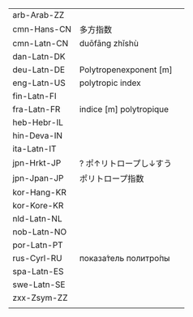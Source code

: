 | | | |
|-|-|-|
| arb-Arab-ZZ |  |  |
| cmn-Hans-CN | 多方指数 |  |
| cmn-Latn-CN | duōfāng zhǐshù |  |
| dan-Latn-DK |  |  |
| deu-Latn-DE | Polytropenexponent [m] |  |
| eng-Latn-US | polytropic index |  |
| fin-Latn-FI |  |  |
| fra-Latn-FR | indice [m] polytropique |  |
| heb-Hebr-IL |  |  |
| hin-Deva-IN |  |  |
| ita-Latn-IT |  |  |
| jpn-Hrkt-JP | ? ポ↑リトロープし↓すう |  |
| jpn-Jpan-JP | ポリトロープ指数 |  |
| kor-Hang-KR |  |  |
| kor-Kore-KR |  |  |
| nld-Latn-NL |  |  |
| nob-Latn-NO |  |  |
| por-Latn-PT |  |  |
| rus-Cyrl-RU | показа́тель политро́пы |  |
| spa-Latn-ES |  |  |
| swe-Latn-SE |  |  |
| zxx-Zsym-ZZ |  |  |
|  |  |  |
